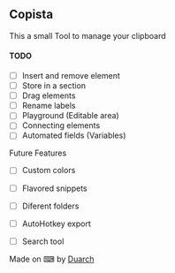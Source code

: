 

##  Copista

This a small Tool to manage your clipboard

#### TODO
- [ ] Insert and remove element
- [ ] Store in a section
- [ ] Drag elements
- [ ] Rename labels
- [ ] Playground (Editable area)
- [ ] Connecting elements
- [ ] Automated fields (Variables)

Future Features
- [ ] Custom colors
- [ ] Flavored snippets
- [ ] Diferent folders
- [ ] AutoHotkey export 
- [ ] Search tool 


 <div class="text-right text-muted">
            <span>Made on &#x2328; by <a href="https://github.com/duarch/" target="_blank">Duarch</a></span>
        </div>
